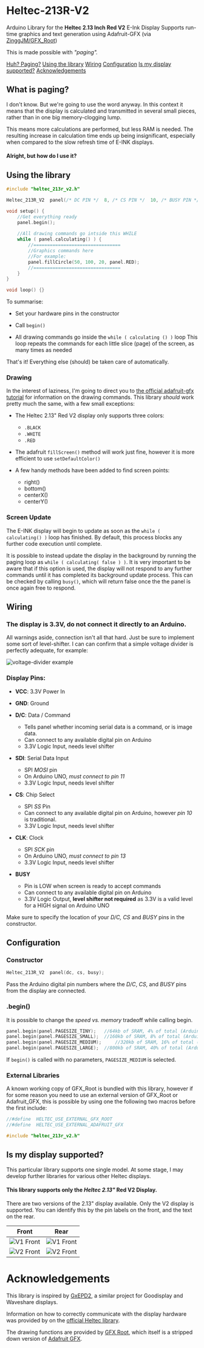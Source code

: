 ﻿
# Heltec-213R-V2
Arduino Library for the **Heltec 2.13 Inch Red V2** E-Ink Display
Supports run-time graphics and text generation using Adafruit-GFX (via [ZinggJM/GFX_Root](https://github.com/ZinggJM/GFX_Root))

This is made possible with *"paging".*

[Huh? Paging?](#what-is-paging)
[Using the library](#using-the-library)
[Wiring](#wiring)
[Configuration](#configuration)
[Is my display supported?](#is-my-display-supported)
[Acknowledgements](#acknowledgements)


## What is paging?
I don't know. But we're going to use the word anyway.
In this context it means that the display is calculated and transmitted in several small pieces, rather than in one big memory-clogging lump. 

This means more calculations are performed, but less RAM is needed.
The resulting increase in calculation time ends up being insignificant, especially when compared to the slow refresh time of E-INK displays.

#### Alright, but how do I use it?




## Using the library
```c++
#include "heltec_213r_v2.h"

Heltec_213R_V2  panel(/* DC PIN */  8, /* CS PIN */  10, /* BUSY PIN */ 7);

void setup() {
	//Get everything ready
	panel.begin();
	
	//All drawing commands go intside this WHILE
	while ( panel.calculating() ) {
		//================================
		//Graphics commands here
		//For example:
		panel.fillCircle(50, 100, 20, panel.RED);
		//================================
	}
}

void loop() {}
```
To summarise: 
* Set your hardware pins in the constructor

* Call ```begin()```

* All drawing commands go inside the ```while ( calculating () )``` loop
This loop repeats the commands for each little slice (page) of the screen, as many times as needed

That's it! Everything else (should) be taken care of automatically.
### Drawing
In the interest of laziness, I'm going to direct you to [the official adafruit-gfx tutorial](https://learn.adafruit.com/adafruit-gfx-graphics-library/graphics-primitives) for information on the drawing commands. This library *should* work pretty much the same, with a few small exceptions:
* The Heltec 2.13" Red V2 display only supports three colors:
  * ```.BLACK```
  * ```.WHITE```
  * ```.RED```
  
* The adafruit ```fillScreen()``` method will work just fine, however it is more efficient to use ```setDefaultColor()```

* A few handy methods have been added to find screen points:
  * right()
  * bottom()
  * centerX()
  * centerY()

### Screen Update
The E-INK display will begin to update as soon as the ```while ( calculating() )``` loop has finished. By default, this process blocks any further code execution until complete. 

It is possible to instead update the display in the background by running the paging loop as ```while ( calculating( false ) )```. It is very important to be aware that if this option is used,  the display will not respond to any further commands until it has completed its background update process. 
This can be checked by calling ```busy()```, which will return false once the the panel is once again free to respond.

## Wiring
### The display is 3.3V, do not connect it directly to  an Arduino.

All warnings aside, connection isn't all that hard. Just be sure to implement some sort of level-shifter. I can can confirm that a simple voltage divider is perfectly adequate, for example: 

![voltage-divider example](https://github.com/todd-herbert/Heltec-213R-V2/blob/main/docs/wiring_example.png?raw=true)
### Display Pins:
* **VCC**: 3.3V Power In
* **GND**: Ground
* **D/C**: Data / Command
 	* Tells panel whether incoming serial data is a command, or is image data.
	* Can connect to any available digital pin on Arduino
	* 3.3V Logic Input, needs level shifter
	
* **SDI**: Serial Data Input
	* SPI *MOSI* pin
	* On Arduino UNO, *must connect to pin 11*
	* 3.3V Logic Input, needs level shifter
* **CS**: Chip Select
	* SPI *SS* Pin
	* Can connect to any available digital pin on Arduino, however *pin 10* is traditional. 
	* 3.3V Logic Input, needs level shifter
* **CLK**: Clock
	* SPI *SCK* pin
	* On Arduino UNO, *must connect to pin 13*
	* 3.3V Logic Input, needs level shifter
* **BUSY**
	* Pin is LOW when screen is ready to accept commands
	* Can connect to any available digital pin on Arduino
	* 3.3V Logic Output, **level shifter not required** as 3.3V is a valid level for a HIGH signal on Arduino UNO

Make sure to specify the location of your *D/C, CS* and *BUSY* pins in the constructor.

## Configuration
### Constructor
```c++
Heltec_213R_V2  panel(dc, cs, busy);
```
Pass the Arduino digital pin numbers where the *D/C*, *CS*, and *BUSY* pins from the display are connected.

### .begin()
It is possible to change the *speed vs. memory* tradeoff while calling begin.
```c++
panel.begin(panel.PAGESIZE_TINY); 	//64kb of SRAM, 4% of total (Arduino UNO)
panel.begin(panel.PAGESIZE_SMALL); 	//160kb of SRAM, 8% of total (Arduino UNO)
panel.begin(panel.PAGESIZE_MEDIUM); 	//320kb of SRAM, 16% of total (Arduino UNO)
panel.begin(panel.PAGESIZE_LARGE); 	//800kb of SRAM, 40% of total (Arduino UNO)
``` 
If `begin()` is called with no parameters, `PAGESIZE_MEDIUM` is selected.

### External Libraries
A known working copy of GFX_Root is bundled with this library, however if for some reason you need to use an external version of GFX_Root or Adafruit_GFX, this is possible by using one the following two macros before the first include:
```c++
//#define  HELTEC_USE_EXTERNAL_GFX_ROOT
//#define  HELTEC_USE_EXTERNAL_ADAFRUIT_GFX

#include "heltec_213r_v2.h"
```

## Is my display supported?
This particular library supports one single model. At some stage, I may develop further libraries for various other Heltec displays.

#### This library supports only the *Heltec 2.13"* Red V2 Display.

There are two versions of the 2.13" display available. Only the V2 display is supported. You can identify this by the pin labels on the front, and the text on the rear.

Front | Rear
----|----
![V1 Front](https://github.com/todd-herbert/Heltec-213R-V2/blob/main/docs/V1-Front.png?raw=true)|![V1 Front](https://github.com/todd-herbert/Heltec-213R-V2/blob/main/docs/V1-Rear.png?raw=true)
![V2 Front](https://github.com/todd-herbert/Heltec-213R-V2/blob/main/docs/V2-Front.png?raw=true)| ![V2 Front](https://github.com/todd-herbert/Heltec-213R-V2/blob/main/docs/V2-Rear.png?raw=true)
# Acknowledgements
This library is inspired by [GxEPD2](https://github.com/ZinggJM/GxEPD2), a similar project for Goodisplay and Waveshare displays.

Information on how to correctly communicate with the display hardware was provided by on the [official Heltec library](https://github.com/HelTecAutomation/e-ink).

The drawing functions are provided by [GFX Root](https://github.com/ZinggJM/GFX_Root), which itself is a stripped down version of [Adafruit GFX](https://github.com/adafruit/Adafruit-GFX-Library).
